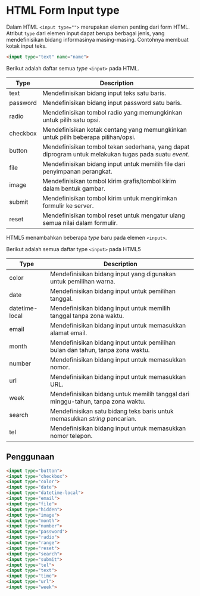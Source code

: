 # HTML Form Input type

Dalam HTML `<input type="">` merupakan elemen penting dari form HTML. Atribut `type` dari elemen input dapat berupa berbagai jenis, yang mendefinisikan bidang informasinya masing-masing. Contohnya membuat kotak input teks.

```html
<input type="text" name="name">
```

Berikut adalah daftar semua *type*  `<input>`  pada HTML.

| Type | Description |
|--|--|
| text | Mendefinisikan bidang input teks satu baris. |
| password | Mendefinisikan bidang input password satu baris. |
| radio | Mendefinisikan tombol radio yang memungkinkan untuk pilih satu opsi. |
| checkbox | Mendefinisikan kotak centang yang memungkinkan untuk pilih beberapa pilihan/opsi. |
| button | Mendefinisikan tombol tekan sederhana, yang dapat diprogram untuk melakukan tugas pada suatu *event*. |
| file | Mendefinisikan bidang input untuk memilih file dari penyimpanan perangkat. |
| image | Mendefinisikan tombol kirim grafis/tombol kirim dalam bentuk gambar. |
| submit | Mendefinisikan tombol kirim untuk mengirimkan formulir ke server. |
| reset | Mendefinisikan tombol reset untuk mengatur ulang semua nilai dalam formulir. |

HTML5 menambahkan beberapa *type* baru pada elemen `<input>`.

Berikut adalah semua daftar type `<input>` pada HTML5

| Type | Description |
|--|--|
| color | Mendefinisikan bidang input yang digunakan untuk pemilihan warna. |
| date | Mendefinisikan bidang input untuk pemilihan tanggal. |
| datetime-local | Mendefinisikan bidang input untuk memilih tanggal tanpa zona waktu. |
| email | Mendefinisikan bidang input untuk memasukkan alamat email. |
| month | Mendefinisikan bidang input untuk pemilihan bulan dan tahun, tanpa zona waktu. |
| number | Mendefinisikan bidang input untuk memasukkan nomor. |
| url | Mendefinisikan bidang input untuk memasukkan URL. |
| week | Mendefinisikan bidang untuk memilih tanggal dari minggu-tahun, tanpa zona waktu. |
| search | Mendefinisikan satu bidang teks baris untuk memasukkan *string* pencarian. |
| tel | Mendefinisikan bidang input untuk memasukkan nomor telepon. |

## Penggunaan

```html
<input type="button">
<input type="checkbox">
<input type="color">
<input type="date">
<input type="datetime-local">
<input type="email">
<input type="file">
<input type="hidden">
<input type="image">
<input type="month">
<input type="number">
<input type="password">
<input type="radio">
<input type="range">
<input type="reset">
<input type="search">
<input type="submit">
<input type="tel">
<input type="text">
<input type="time">
<input type="url">
<input type="week">
```
